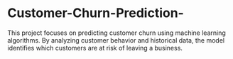 # Customer-Churn-Prediction-
This project focuses on predicting customer churn using machine learning algorithms. By analyzing customer behavior and historical data, the model identifies which customers are at risk of leaving a business.
